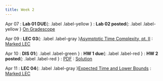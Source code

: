 ```yaml
---
title: Week 2
---
```


Apr 07
: **Lab 01 DUE**{: .label .label-yellow }
: **Lab 02 posted**{: .label .label-yellow } [On Gradescope](#)

Apr 09
: **LEC 03**{: .label .label-gray }[Asymptotic Time Complexity, pt. II](#)
  : [Marked LEC](#)

Apr 10
: **DIS 01**{: .label .label-green }
: **HW 1 due**{: .label .label-red }
: **HW 2 posted**{: .label .label-red }
  : [PDF](#)
  : [Solution](#)

Apr 11
: **LEC 04**{: .label .label-gray }[Expected Time and Lower Bounds](#)
  : [Marked LEC](#)
